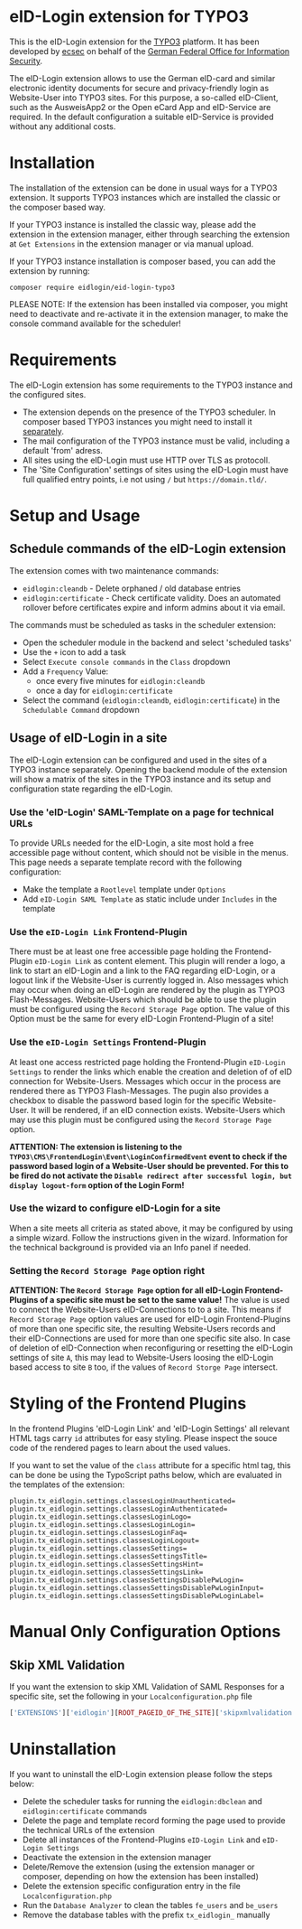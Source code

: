 # eID-Login extension for TYPO3
This is the eID-Login extension for the [TYPO3](https://typo3.org) platform.
It has been developed by [ecsec](https://ecsec.de) on behalf of the [German Federal Office for Information Security](https://www.bsi.bund.de/).

The eID-Login extension allows to use the German eID-card and similar electronic identity documents for secure and privacy-friendly login as Website-User into TYPO3 sites. For this purpose, a so-called eID-Client, such as the AusweisApp2 or the Open eCard App and eID-Service are required. In the default configuration a suitable eID-Service is provided without any additional costs.

# Installation
The installation of the extension can be done in usual ways for a TYPO3 extension.
It supports TYPO3 instances which are installed the classic or the composer based way.

If your TYPO3 instance is installed the classic way, please add the extension in the extension manager, either through searching the extension at  `Get Extensions` in the extension manager or via manual upload.

If your TYPO3 instance installation is composer based, you can add the extension by running:
```shell
composer require eidlogin/eid-login-typo3
```
PLEASE NOTE: If the extension has been installed via composer, you might need to deactivate and re-activate it in the extension manager, to make the console command available for the scheduler!
# Requirements
The eID-Login extension has some requirements to the TYPO3 instance and the configured sites.
* The extension depends on the presence of the TYPO3 scheduler. In composer based TYPO3 instances you might need to install it [separately](https://packagist.org/packages/typo3/cms-scheduler).
* The mail configuration of the TYPO3 instance must be valid, including a default 'from' adress.
* All sites using the eID-Login must use HTTP over TLS as protocoll.
* The 'Site Configuration' settings of sites using the eID-Login must have full qualified entry points, i.e not using `/` but `https://domain.tld/`.  

# Setup and Usage
## Schedule commands of the eID-Login extension
The extension comes with two maintenance commands:
* `eidlogin:cleandb` - Delete orphaned / old database entries
* `eidlogin:certificate` - Check certificate validity. Does an automated rollover before certificates expire and inform admins about it via email.

The commands must be scheduled as tasks in the scheduler extension:
* Open the scheduler module in the backend and select 'scheduled tasks'
* Use the `+` icon to add a task
* Select `Execute console commands` in the `Class` dropdown
* Add a `Frequency` Value:
    * once every five minutes for `eidlogin:cleandb`
    * once a day for `eidlogin:certificate`
* Select the command (`eidlogin:cleandb`, `eidlogin:certificate`) in the `Schedulable Command` dropdown

## Usage of eID-Login in a site
The eID-Login extension can be configured and used in the sites of a TYPO3 instance separately.
Opening the backend module of the extension will show a matrix of the sites in the TYPO3 instance and its setup and 
configuration state regarding the eID-Login.
### Use the 'eID-Login' SAML-Template on a page for technical URLs
To provide URLs needed for the eID-Login, a site most hold a  free accessible page without content, which should not be visible in the menus. This page needs a separate template record with the following configuration:
* Make the template a `Rootlevel` template under `Options`
* Add `eID-Login SAML Template` as static include under `Includes` in the template

### Use the `eID-Login Link` Frontend-Plugin
There must be at least one free accessible page holding the Frontend-Plugin `eID-Login Link` as content element.
This plugin will render a logo, a link to start an eID-Login and a link to the FAQ regarding eID-Login, or a logout link if the Website-User is currently logged in.
Also messages which may occur when doing an eID-Login are rendered by the plugin as TYPO3 Flash-Messages.
Website-Users which should be able to use the plugin must be configured using the `Record Storage Page` option.
The value of this Option must be the same for every eID-Login Frontend-Plugin of a site!
### Use the `eID-Login Settings` Frontend-Plugin
At least one access restricted page holding the Frontend-Plugin `eID-Login Settings` to render the links which enable the creation and deletion of of eID connection for Website-Users.
Messages which occur in the process are rendered there as TYPO3 Flash-Messages.
The pugin also provides a checkbox to disable the password based login for the specific Website-User.
It will be rendered, if an eID connection exists.
Website-Users which may use this plugin must be configured using the `Record Storage Page` option.

**ATTENTION: The extension is listening to the `TYPO3\CMS\FrontendLogin\Event\LoginConfirmedEvent` event to check if the password based login of a Website-User should be prevented.
For this to be fired do not activate the `Disable redirect after successful login, but display logout-form` option of the Login Form!**

### Use the wizard to configure eID-Login for a site
When a site meets all criteria as stated above, it may be configured by using a simple wizard.
Follow the instructions given in the wizard.
Information for the technical background is provided via an Info panel if needed.

### Setting the `Record Storage Page` option right
**ATTENTION: The `Record Storage Page` option for all eID-Login Frontend-Plugins of a specific site must be set to the same value!**
The value is used to connect the Website-Users eID-Connections to to a site.
This means if `Record Storage Page` option values are used for eID-Login Frontend-Plugins of more than one specific site, the resulting Website-Users records and their eID-Connections are used for more than one specific site also.
In case of deletion of eID-Connection when reconfiguring or resetting the eID-Login settings of site `A`, this may lead to Website-Users loosing the eID-Login based access to site `B` too, if the values of `Record Storge Page` intersect.

# Styling of the Frontend Plugins
In the frontend Plugins 'eID-Login Link' and 'eID-Login Settings' all relevant HTML tags carry `id` attributes for easy styling.
Please inspect the souce code of the rendered pages to learn about the used values.

If you want to set the value of the `class` attribute for a specific html tag, this can be done be using the TypoScript paths below, which are evaluated in the templates of the extension:

```typoscript
plugin.tx_eidlogin.settings.classesLoginUnauthenticated=
plugin.tx_eidlogin.settings.classesLoginAuthenticated=
plugin.tx_eidlogin.settings.classesLoginLogo=
plugin.tx_eidlogin.settings.classesLoginLogin=
plugin.tx_eidlogin.settings.classesLoginFaq=
plugin.tx_eidlogin.settings.classesLoginLogout=
plugin.tx_eidlogin.settings.classesSettings=
plugin.tx_eidlogin.settings.classesSettingsTitle=
plugin.tx_eidlogin.settings.classesSettingsHint=
plugin.tx_eidlogin.settings.classesSettingsLink=
plugin.tx_eidlogin.settings.classesSettingsDisablePwLogin=
plugin.tx_eidlogin.settings.classesSettingsDisablePwLoginInput=
plugin.tx_eidlogin.settings.classesSettingsDisablePwLoginLabel=
```
# Manual Only Configuration Options
## Skip XML Validation
If you want the extension to skip XML Validation of SAML Responses for a specific site, set the following in your `Localconfiguration.php` file
```php
['EXTENSIONS']['eidlogin'][ROOT_PAGEID_OF_THE_SITE]['skipxmlvalidation'] => true
```

# Uninstallation
If you want to uninstall the eID-Login extension please follow the steps below:
* Delete the scheduler tasks for running the `eidlogin:dbclean` and `eidlogin:certificate` commands
* Delete the page and template record forming the page used to provide the technical URLs of the extension
* Delete all instances of the Frontend-Plugins `eID-Login Link` and `eID-Login Settings`
* Deactivate the extension in the extension manager
* Delete/Remove the extension (using the extension manager or composer, depending on how the extension has been installed)
* Delete the extension specific configuration entry in the file `Localconfiguration.php`
* Run the `Database Analyzer` to clean the tables `fe_users` and `be_users`
* Remove the database tables with the prefix `tx_eidlogin_` manually
